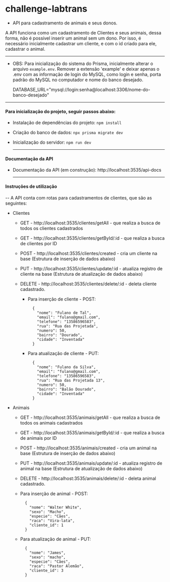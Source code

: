# challenge-labtrans

- API para cadastramento de animais e seus donos.

A API funciona como um cadastramento de Clientes e seus animais, dessa forma, não é possível inserir um animal sem um dono. Por isso, é necessário inicialmente cadastrar um cliente, e com o id criado para ele, cadastrar o animal.

  ************
- OBS: Para inicialização do sistema do Prisma, inicialmente alterar o arquivo `example.env`. Remover a extensão 'example' e deixar apenas o .env com as informação de login do MySQL, como login e senha, porta padrão do MySQL no computador e nome do banco desejado.

  DATABASE_URL="mysql://login:senha@localhost:3306/nome-do-banco-desejado"
************

#### Para inicialização do projeto, seguir passos abaixo:

- Instalação de dependências do projeto: `npm install`

- Criação do banco de dados: `npx prisma migrate dev`

- Inicialização do servidor: `npm run dev`


  ************
  
  
#### Documentação da API

- Documentação da API (em construção): http://localhost:3535/api-docs

  ************

#### Instruções de utilização

-- A API conta com rotas para cadastramentos de clientes, que são as seguintes:

- Clientes

  - GET - http://localhost:3535/clientes/getAll - que realiza a busca de todos os clientes cadastrados
  - GET - http://localhost:3535/clientes/getById/:id - que realiza a busca de clientes por ID
  - POST - http://localhost:3535/clientes/created - cria um cliente na base (Estrutura de inserção de dados abaixo)
  - PUT - http://localhost:3535/clientes/update/:id - atualiza registro de cliente na base (Estrutura de atualização de dados abaixo)
  - DELETE - http://localhost:3535/clientes/delete/:id - deleta cliente cadastrado.

    - Para inserção de cliente - POST:
      ```
        {
          "nome": "Fulano de Tal",
          "email": "fulano@gmail.com",
          "telefone": "13586596583",
          "rua": "Rua das Projetada",
          "numero": 50,
          "bairro": "Dourado",
          "cidade": "Inventada"
        }
      ```

    - Para atualização de cliente - PUT:
      ```
        {
          "nome": "Fulano da Silva",
          "email": "fulano@gmail.com",
          "telefone": "13586596583",
          "rua": "Rua das Projetada 13",
          "numero": 50,
          "bairro": "Balão Dourado",
          "cidade": "Inventada"
        }
      ```

- Animais

  - GET - http://localhost:3535/animais/getAll - que realiza a busca de todos os animais cadastrados
  - GET - http://localhost:3535/animais/getById/:id - que realiza a busca de animais por ID
  - POST - http://localhost:3535/animais/created - cria um animal na base (Estrutura de inserção de dados abaixo)
  - PUT - http://localhost:3535/animais/update/:id - atualiza registro de animal na base (Estrutura de atualização de dados abaixo)
  - DELETE - http://localhost:3535/animais/delete/:id - deleta animal cadastrado.

  - Para inserção de animal - POST:

    ```
      {
        "nome": "Walter White",
        "sexo": "Macho",
        "especie": "Cães",
        "raca": "Vira-lata",
        "cliente_id": 1
      }
    ```

  - Para atualização de animal - PUT:

    ```
      {
        "nome": "James",
        "sexo": "macho",
        "especie": "Cães",
        "raca": "Pastor Alemão",
        "cliente_id": 3
      }
    ```
